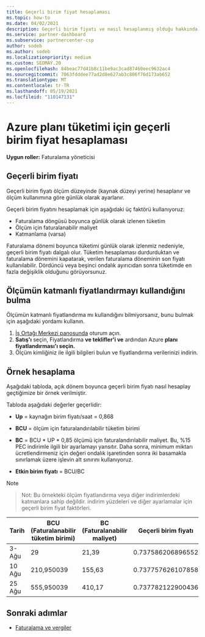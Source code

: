 ```yaml
---
title: Geçerli birim fiyat hesaplaması
ms.topic: how-to
ms.date: 04/02/2021
description: Geçerli birim fiyatı ve nasıl hesaplanmış olduğu hakkında bilgi edinmek. Bu makalede ayrıca bir örnek hesaplama da yer alanmıştır.
ms.service: partner-dashboard
ms.subservice: partnercenter-csp
author: sodeb
ms.author: sodeb
ms.localizationpriority: medium
ms.custom: SEOMAY.20
ms.openlocfilehash: 84beac77d41b8c11be9ac3cad87460eec9632ac4
ms.sourcegitcommit: 7063fdddee77ad2d8e627ab3c806f76d173ab652
ms.translationtype: MT
ms.contentlocale: tr-TR
ms.lasthandoff: 05/19/2021
ms.locfileid: "110147131"
---
```

# <a name="effective-unit-price-calculation-for-azure-plan-consumption"></a>Azure planı tüketimi için geçerli birim fiyat hesaplaması

**Uygun roller:** Faturalama yöneticisi

## <a name="the-effective-unit-price"></a>Geçerli birim fiyatı

Geçerli birim fiyatı ölçüm düzeyinde (kaynak düzeyi yerine) hesaplanır ve ölçüm kullanımına göre günlük olarak ayarlanır.

Geçerli birim fiyatını hesaplamak için aşağıdaki üç faktörü kullanıyoruz:

- Faturalama döngüsü boyunca günlük olarak izlenen tüketim
- Ölçüm için faturalanabilir maliyet
- Katmanlama (varsa)

Faturalama dönemi boyunca tüketimi günlük olarak izlenmiz nedeniyle, geçerli birim fiyatı dalgalı olur. Tüketim hesaplaması durdurduktan ve faturalama dönemini kapatarak, verilen faturalama döneminin son fiyatı kullanılabilir. Dördüncü veya beşinci ondalık ayırıcıdan sonra tüketimde en fazla değişiklik olduğunu görüyorsunuz.

## <a name="find-out-whether-your-meter-uses-tiered-pricing"></a>Ölçümün katmanlı fiyatlandırmayı kullandığını bulma

Ölçümün katmanlı fiyatlandırma mı kullandığını bilmiyorsanız, bunu bulmak için aşağıdaki yordamı kullanın. 

1. [İş Ortağı Merkezi panosunda](https://partner.microsoft.com/dashboard/) oturum açın.
2. **Satış'ı** seçin, Fiyatlandırma **ve teklifler'i ve** ardından Azure **planı fiyatlandırması'ı seçin.**
3. Ölçüm kimliğiniz ile ilgili bilgileri bulun ve fiyatlandırma verilerinizi indirin. 

## <a name="sample-calculation"></a>Örnek hesaplama

Aşağıdaki tabloda, açık dönem boyunca geçerli birim fiyatı nasıl hesaplay geçtiğimize bir örnek verilmiştir.

Tabloda aşağıdaki değerler geçerlidir: 

- **Up** = kaynağın birim fiyatı/saat = 0,868

- **BCU** = ölçüm için faturalandırılabilir tüketim birimi

- **BC** = BCU * UP * 0,85 ölçümü için faturalandırılabilir maliyet. Bu, %15 PEC indirimle ilgili bir ayarlamayı yansıtır. Daha sonra, minimum miktarı ücretlendirmeniz için değeri ondalık işaretinden sonra iki basamakla sınırlamak üzere işlevin alt sınırını kullanıyoruz. 

- **Etkin birim fiyatı** = BCU/BC

>[!NOTE]

>Not: Bu örnekteki ölçüm fiyatlandırma veya diğer indirimlerdeki katmanlara sahip değildir. indirim yüzdeleri ve diğer ayarlamalar için geçerli birim fiyat faktörleri.


| Tarih | BCU (Faturalanabilir tüketim birimi) | BC (Faturalanabilir maliyet) | Geçerli birim fiyatı |
| ------ | ----------- | ----------- | ----------- |  
| 3-Ağu | 29 | 21,39 | 0.737586206896552 |
| 10 Ağu | 210,950039 | 155,63 | 0.737757626107858 |
| 25 Ağu | 555,950039 | 410,17 | 0.737782122900436 |

## <a name="next-steps"></a>Sonraki adımlar

- [Faturalama ve vergiler](billing.md)
